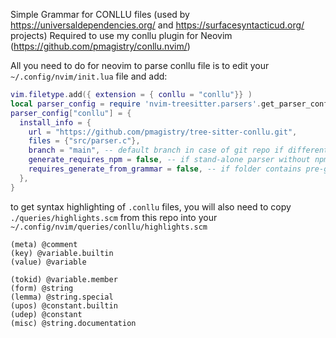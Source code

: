 Simple Grammar for CONLLU files (used by https://universaldependencies.org/ and https://surfacesyntacticud.org/ projects)
Required to use my conllu plugin for Neovim (https://github.com/pmagistry/conllu.nvim/)

All you need to do for neovim to parse conllu file is to edit your `~/.config/nvim/init.lua` file and add:

```lua
vim.filetype.add({ extension = { conllu = "conllu"}} )
local parser_config = require 'nvim-treesitter.parsers'.get_parser_configs()
parser_config["conllu"] = {
  install_info = {
    url = "https://github.com/pmagistry/tree-sitter-conllu.git",
    files = {"src/parser.c"}, 
    branch = "main", -- default branch in case of git repo if different from master
    generate_requires_npm = false, -- if stand-alone parser without npm dependencies
    requires_generate_from_grammar = false, -- if folder contains pre-generated src/parser.c
  },
}
```

to get syntax highlighting of `.conllu` files, you will also need to copy `./queries/highlights.scm` from this repo
into your `~/.config/nvim/queries/conllu/highlights.scm`

```
(meta) @comment
(key) @variable.builtin
(value) @variable

(tokid) @variable.member
(form) @string
(lemma) @string.special
(upos) @constant.builtin
(udep) @constant
(misc) @string.documentation
```

